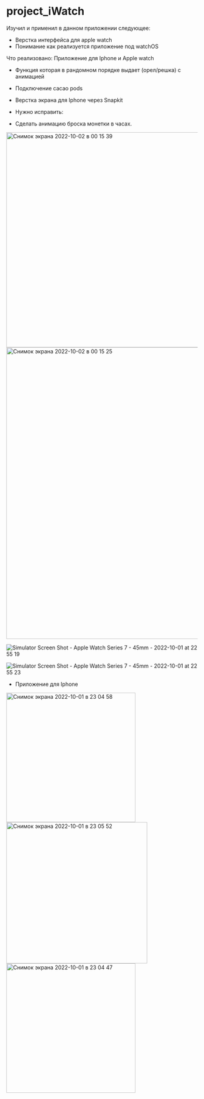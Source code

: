 # project_iWatch
Изучил и применил в данном приложении следующее:
* Верстка интерфейса для apple watch 
* Понимание как реализуется приложение под watchOS

Что реализовано:
Приложение для Iphone и Apple watch
* Функция которая в рандомном порядке выдает (орел/решка) с анимацией
* Подключение cacao pods 
* Верстка экрана для Iphone через Snapkit

* Нужно исправить:
* Cделать анимацию броска монетки в часах. 

<img width="565" alt="Снимок экрана 2022-10-02 в 00 15 39" src="https://user-images.githubusercontent.com/91013665/193428589-583b9e4c-d7e4-47cf-bf8a-6ef00b768eea.png">
<img width="766" alt="Снимок экрана 2022-10-02 в 00 15 25" src="https://user-images.githubusercontent.com/91013665/193428593-ed0be228-b5f0-44df-8139-4b563a1ed77b.png">



![Simulator Screen Shot - Apple Watch Series 7 - 45mm - 2022-10-01 at 22 55 19](https://user-images.githubusercontent.com/91013665/193426382-a769f4af-9493-4f1e-b878-0d58ecf8fcd2.png)

![Simulator Screen Shot - Apple Watch Series 7 - 45mm - 2022-10-01 at 22 55 23](https://user-images.githubusercontent.com/91013665/193426388-b75fc004-3584-4c40-918a-697e98eacca1.png)

* Приложение для Iphone 
<img width="340" alt="Снимок экрана 2022-10-01 в 23 04 58" src="https://user-images.githubusercontent.com/91013665/193426500-61a56773-ad9e-4a2e-a564-4a993fbe9851.png">
<img width="371" alt="Снимок экрана 2022-10-01 в 23 05 52" src="https://user-images.githubusercontent.com/91013665/193426502-60d29af0-7f7a-4c4c-9d8b-0275f71a0023.png">
<img width="340" alt="Снимок экрана 2022-10-01 в 23 04 47" src="https://user-images.githubusercontent.com/91013665/193426507-98f449ea-4f2c-4420-a131-02b52eb7837a.png">


